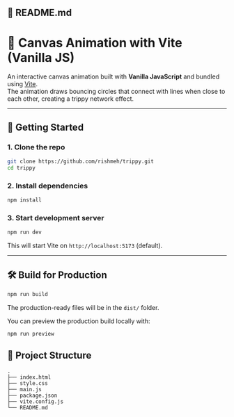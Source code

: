 
## 📄 README.md


# 🎨 Canvas Animation with Vite (Vanilla JS)

An interactive canvas animation built with **Vanilla JavaScript** and bundled using [Vite](https://vitejs.dev/).  
The animation draws bouncing circles that connect with lines when close to each other, creating a trippy network effect.

---

## 🚀 Getting Started

### 1. Clone the repo
```bash
git clone https://github.com/rishmeh/trippy.git
cd trippy
````

### 2. Install dependencies

```bash
npm install
```

### 3. Start development server

```bash
npm run dev
```

This will start Vite on `http://localhost:5173` (default).

---

## 🛠 Build for Production

```bash
npm run build
```

The production-ready files will be in the `dist/` folder.

You can preview the production build locally with:

```bash
npm run preview
```

## 📂 Project Structure

```
.
├── index.html
├── style.css
├── main.js
├── package.json
├── vite.config.js
└── README.md
```
